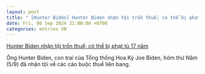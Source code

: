 ```yaml
---
layout: post
title: " [Hunter Biden] Hunter Biden nhận tội trốn thuế; có thể bị phạt tù 17 năm"
date: Fri, 06 Sep 2024 21:00:00 +0700
categories: entries VN
---
```

[Hunter Biden nhận tội trốn thuế; có thể bị phạt tù 17 năm](https://trithucvn.co/the-gioi/tin-tuc-tg/hunter-biden-nhan-toi-tron-thue-co-the-bi-phat-tu-17-nam.html)

Ông Hunter Biden, con trai của Tổng thống Hoa Kỳ Joe Biden, hôm thứ Năm (5/9) đã nhận tội về các cáo buộc thuế liên bang.

